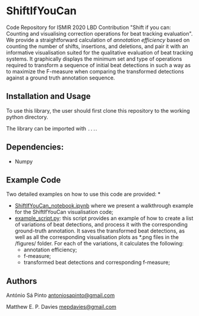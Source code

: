 # ShiftIfYouCan

Code Repository for ISMIR 2020 LBD Contribution "Shift if you can: Counting and visualising correction operations for beat tracking evaluation".  
We provide a straightforward calculation of *annotation efficiency* based on counting the number of shifts, insertions, and deletions, and pair it with an informative visualisation suited for the qualitative evaluation of beat tracking systems. It graphically displays the minimum set and type of operations required to transform a sequence of initial beat detections in such a way as to maximize the F-measure when comparing the transformed detections against a ground truth annotation sequence.

## Installation and Usage

To use this library, the user should first clone this repository to the working python directory.

The library can be imported with `...`.

## Dependencies:

* Numpy

## Example Code

Two detailed examples on how to use this code are provided: 
*
* [ShiftIfYouCan_notebook.ipynb](ShiftIfYouCan_notebook.ipynb) where we present a walkthrough example for the ShiftIfYouCan visualisation code;
*  [example_script.py](example_script.py): this script provides an example of how to create a list of variations of beat detections,
and process it with the corresponding ground-truth annotation. It saves the transformed beat detections, as well as all the corresponding 
visualisation plots as *.png files in the /figures/ folder.
For each of the variations, it calculates the following:
     * annotation efficiency;
     * f-measure;
     * transformed beat detections and corresponding f-measure;


## Authors

António Sá Pinto
antoniosapinto@gmail.com

Matthew E. P. Davies
mepdavies@gmail.com